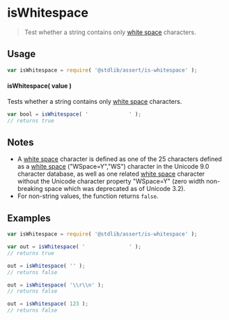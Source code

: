 # isWhitespace

> Test whether a string contains only [white space][whitespace] characters.


<section class="usage">

## Usage

``` javascript
var isWhitespace = require( '@stdlib/assert/is-whitespace' );
```


#### isWhitespace( value )

Tests whether a string contains only [white space][whitespace] characters.

``` javascript
var bool = isWhitespace( '             ' );
// returns true
```

</section>

<!-- /.usage -->


<section class="notes">

## Notes

* A [white space][whitespace] character is defined as one of the 25 characters defined as a [white space][whitespace] ("WSpace=Y","WS") character in the Unicode 9.0 character database, as well as one related [white space][whitespace] character without the Unicode character property "WSpace=Y" (zero width non-breaking space which was deprecated as of Unicode 3.2).
* For non-string values, the function returns `false`.

</section>

<!-- /.notes -->


<section class="examples">

## Examples

``` javascript
var isWhitespace = require( '@stdlib/assert/is-whitespace' );

var out = isWhitespace( '              ' );
// returns true

out = isWhitespace( '' );
// returns false

out = isWhitespace( '\\r\\n' );
// returns false

out = isWhitespace( 123 );
// returns false
```

</section>

<!-- /.examples -->


<section class="links">

[whitespace]: https://en.wikipedia.org/wiki/Whitespace_character

</section>

<!-- /.links -->
